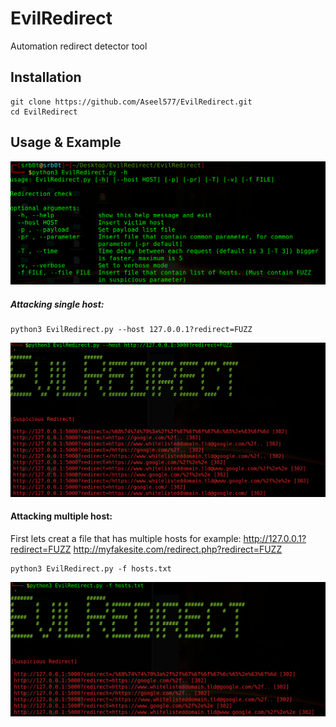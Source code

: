 # EvilRedirect
Automation redirect detector tool

## Installation
```
git clone https://github.com/Aseel577/EvilRedirect.git
cd EvilRedirect
```
## Usage & Example
![alt text](Image%26Gifs/options.png)
##### Attacking single host:
```
python3 EvilRedirect.py --host 127.0.0.1?redirect=FUZZ
```
![alt text](Image%26Gifs/single_host.png)

#### Attacking multiple host:
First lets creat a file that has multiple hosts for example:
http://127.0.0.1?redirect=FUZZ
http://myfakesite.com/redirect.php?redirect=FUZZ
```
python3 EvilRedirect.py -f hosts.txt
```
![alt text](Image%26Gifs/multiple_host.png)

